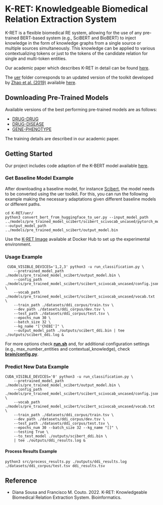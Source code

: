 # K-RET: Knowledgeable Biomedical Relation Extraction System

K-RET is a flexible biomedical RE system, allowing for the use of any pre-trained BERT-based system (e.g., SciBERT and BioBERT) to inject knowledge in the form of knowledge graphs from a single source or multiple sources simultaneously. This knowledge can be applied to various contextualizing tokens or just to the tokens of the candidate relation for single and multi-token entities.

Our academic paper which describes K-RET in detail can be found [here](https://academic.oup.com/bioinformatics/advance-article/doi/10.1093/bioinformatics/btad174/7108769).

The [uer](/uer/) folder corresponds to an updated version of the toolkit developed by [Zhao et al. (2019)](https://aclanthology.org/D19-3041) available [here](https://github.com/dbiir/UER-py). 

## Downloading Pre-Trained Models

Available versions of the best performing pre-trained models are as follows:

* [DRUG-DRUG](https://drive.google.com/drive/folders/1-XRHAz1IY5C1L5GMqKrKWxEnwIVfhU-d?usp=sharing)
* [DRUG-DISEASE](https://drive.google.com/drive/folders/10fIQlKdJEJk-C4bQkB4WkNfk0gmcgKXx?usp=sharing)
* [GENE-PHENOTYPE](https://drive.google.com/drive/folders/1GR67jrAC9jxwliPdGFvUUSolWcpvhKlO?usp=sharing)

The training details are described in our academic paper.

## Getting Started

Our project includes code adaption of the K-BERT model available [here](https://github.com/autoliuweijie/K-BERT).

### Get Baseline Model Example

After downloading a baseline model, for instance [Scibert](https://huggingface.co/allenai/scibert_scivocab_uncased/tree/main), the model needs to be converted using the uer toolkit. For this, you can run the following example making the necessary adaptations given different baseline models or different paths. 

````
cd K-RET/uer/
python3 convert_bert_from_huggingface_to_uer.py --input_model_path ../models/pre_trained_model_scibert/scibert_scivocab_uncased/pytorch_model.bin --output_model_path ../models/pre_trained_model_scibert/output_model.bin
````

Use the [K-RET Image](https://hub.docker.com/r/dpavot/kret) available at Docker Hub to set up the experimental environment.

### Usage Example

````
 CUDA_VISIBLE_DEVICES='1,2,3' python3 -u run_classification.py \
    --pretrained_model_path ./models/pre_trained_model_scibert/output_model.bin \
    --config_path ./models/pre_trained_model_scibert/scibert_scivocab_uncased/config.json \
    --vocab_path ./models/pre_trained_model_scibert/scibert_scivocab_uncased/vocab.txt \
    --train_path ./datasets/ddi_corpus/train.tsv \
    --dev_path ./datasets/ddi_corpus/dev.tsv \
    --test_path ./datasets/ddi_corpus/test.tsv \
    --epochs_num 30 \
    --batch_size 32 \
    --kg_name "['ChEBI']" \
    --output_model_path ./outputs/scibert_ddi.bin | tee ./outputs/scibert_ddi.log &
````

For more options check [**run.sh**](/run.sh) and, for additional configuration settings (e.g., max_number_entities and contextual_knowledge), check [**brain/config.py**](/brain/config.py).

### Predict New Data Example

````
CUDA_VISIBLE_DEVICES='0' python3 -u run_classification.py \
    --pretrained_model_path ./models/pre_trained_model_scibert/output_model.bin \
    --config_path ./models/pre_trained_model_scibert/scibert_scivocab_uncased/config.json \
    --vocab_path ./models/pre_trained_model_scibert/scibert_scivocab_uncased/vocab.txt \
    --train_path ./datasets/ddi_corpus/train.tsv \
    --dev_path ./datasets/ddi_corpus/dev.tsv \
    --test_path ./datasets/ddi_corpus/test.tsv \
    --epochs_num 30 --batch_size 32 --kg_name "[]" \
    --testing True \
    --to_test_model ./outputs/scibert_ddi.bin \
    | tee ./outputs/ddi_results.log &
````

#### Process Results Example

````
python3 src/process_results.py ./outputs/ddi_results.log ./datasets/ddi_corpus/test.tsv ddi_results.tsv
````

## Reference

- Diana Sousa and Francisco M. Couto. 2022. K-RET: Knowledgeable Biomedical Relation Extraction System. Bioinformatics.
